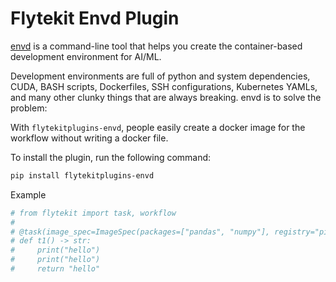 # Flytekit Envd Plugin

[envd](https://github.com/tensorchord/envd) is a command-line tool that helps you create the container-based development environment for AI/ML.

Development environments are full of python and system dependencies, CUDA, BASH scripts, Dockerfiles, SSH configurations, Kubernetes YAMLs, and many other clunky things that are always breaking. envd is to solve the problem:

With `flytekitplugins-envd`, people easily create a docker image for the workflow without writing a docker file.

To install the plugin, run the following command:

```bash
pip install flytekitplugins-envd
```

Example
```python
# from flytekit import task, workflow
#
# @task(image_spec=ImageSpec(packages=["pandas", "numpy"], registry="pingsutw"))
# def t1() -> str:
#     print("hello")
#     print("hello")
#     return "hello"
```
